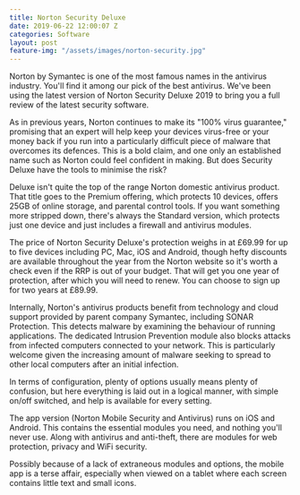 ```yaml
---
title: Norton Security Deluxe
date: 2019-06-22 12:00:07 Z
categories: Software
layout: post
feature-img: "/assets/images/norton-security.jpg"
---
```


Norton by Symantec is one of the most famous names in the antivirus industry. You'll find it among our pick of the best antivirus. We've been using the latest version of Norton Security Deluxe 2019 to bring you a full review of the latest security software.

As in previous years, Norton continues to make its "100% virus guarantee," promising that an expert will help keep your devices virus-free or your money back if you run into a particularly difficult piece of malware that overcomes its defences. This is a bold claim, and one only an established name such as Norton could feel confident in making. But does Security Deluxe have the tools to minimise the risk?

Deluxe isn't quite the top of the range Norton domestic antivirus product. That title goes to the Premium offering, which protects 10 devices, offers 25GB of online storage, and parental control tools. If you want something more stripped down, there's always the Standard version, which protects just one device and just includes a firewall and antivirus modules.

The price of Norton Security Deluxe's protection weighs in at £69.99 for up to five devices including PC, Mac, iOS and Android, though hefty discounts are available throughout the year from the Norton website so it's worth a check even if the RRP is out of your budget. That will get you one year of protection, after which you will need to renew. You can choose to sign up for two years at £89.99.

Internally, Norton's antivirus products benefit from technology and cloud support provided by parent company Symantec, including SONAR Protection. This detects malware by examining the behaviour of running applications. The dedicated Intrusion Prevention module also blocks attacks from infected computers connected to your network. This is particularly welcome given the increasing amount of malware seeking to spread to other local computers after an initial infection.

In terms of configuration, plenty of options usually means plenty of confusion, but here everything is laid out in a logical manner, with simple on/off switched, and help is available for every setting.

The app version (Norton Mobile Security and Antivirus) runs on iOS and Android. This contains the essential modules you need, and nothing you'll never use. Along with antivirus and anti-theft, there are modules for web protection, privacy and WiFi security.

Possibly because of a lack of extraneous modules and options, the mobile app is a terse affair, especially when viewed on a tablet where each screen contains little text and small icons.